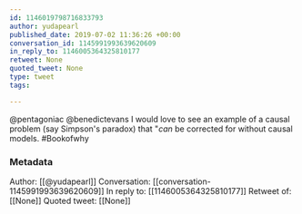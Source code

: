 ```yaml
---
id: 1146019798716833793
author: yudapearl
published_date: 2019-07-02 11:36:26 +00:00
conversation_id: 1145991993639620609
in_reply_to: 1146005364325810177
retweet: None
quoted_tweet: None
type: tweet
tags:

---
```


@pentagoniac @benedictevans I would love to see an example of a causal problem (say Simpson's paradox) that "*can* be corrected for without causal models. #Bookofwhy

### Metadata

Author: [[@yudapearl]]
Conversation: [[conversation-1145991993639620609]]
In reply to: [[1146005364325810177]]
Retweet of: [[None]]
Quoted tweet: [[None]]
